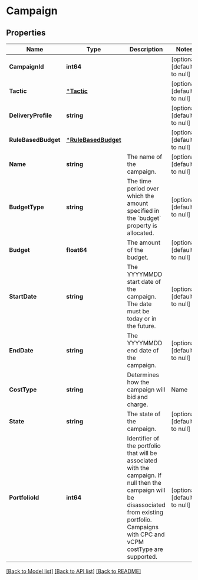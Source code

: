 # Campaign

## Properties
Name | Type | Description | Notes
------------ | ------------- | ------------- | -------------
**CampaignId** | **int64** |  | [optional] [default to null]
**Tactic** | [***Tactic**](Tactic.md) |  | [optional] [default to null]
**DeliveryProfile** | **string** |  | [optional] [default to null]
**RuleBasedBudget** | [***RuleBasedBudget**](RuleBasedBudget.md) |  | [optional] [default to null]
**Name** | **string** | The name of the campaign. | [optional] [default to null]
**BudgetType** | **string** | The time period over which the amount specified in the &#x60;budget&#x60; property is allocated. | [optional] [default to null]
**Budget** | **float64** | The amount of the budget. | [optional] [default to null]
**StartDate** | **string** | The YYYYMMDD start date of the campaign. The date must be today or in the future. | [optional] [default to null]
**EndDate** | **string** | The YYYYMMDD end date of the campaign. | [optional] [default to null]
**CostType** | **string** | Determines how the campaign will bid and charge. |Name|Description| |----|----------| |cpc |[Default] The performance of this campaign is measured by the clicks triggered by the ad.| |vcpm |The performance of this campaign is measured by the viewed impressions triggered by the ad. |  To view minimum and maximum bids based on the costType, see [Limits](https://advertising.amazon.com/API/docs/en-us/concepts/limits#bid-constraints-by-marketplace). | [optional] [default to null]
**State** | **string** | The state of the campaign. | [optional] [default to null]
**PortfolioId** | **int64** | Identifier of the portfolio that will be associated with the campaign. If null then the campaign will be disassociated from existing portfolio. Campaigns with CPC and vCPM costType are supported. | [optional] [default to null]

[[Back to Model list]](../README.md#documentation-for-models) [[Back to API list]](../README.md#documentation-for-api-endpoints) [[Back to README]](../README.md)

